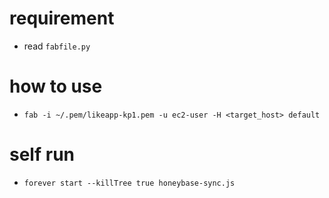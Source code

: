 # requirement
- read `fabfile.py`

# how to use
- `fab -i ~/.pem/likeapp-kp1.pem -u ec2-user -H <target_host> default`

# self run
- `forever start --killTree true honeybase-sync.js`
